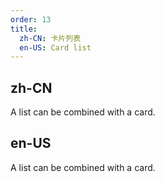 ```yaml
---
order: 13
title:
  zh-CN: 卡片列表
  en-US: Card list
---
```


## zh-CN

A list can be combined with a card.

## en-US

A list can be combined with a card.
